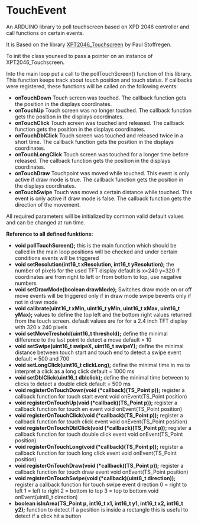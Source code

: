 # TouchEvent
An ARDUINO library to poll touchscreen based on XPD 2046 controller and call functions on certain events.

It is Based on the library [XPT2046_Touchscreen](https://github.com/PaulStoffregen/XPT2046_Touchscreen) by Paul Stoffregen.

To init the class youneed to pass a pointer on an instance of XPT2046_Touchscreen.

Into the main loop put a call to the pollTouchScreen() function of this library. This function keeps track about touch position and touch status. If callbacks were registered, these functions will be called on the following events:

- **onTouchDown** Touch screen was touched. The callback function gets the position in the displays coordinates.
- **onTouchUp**   Touch screen was no longer touched. The callback function gets the position in the displays coordinates.
- **onTouchClick** Touch screen was touched and released. The callback function gets the position in the displays coordinates.
- **onTouchDblClick** Touch screen was touched and released twice in a short time. The callback function gets the position in the displays coordinates.
- **onTouchLongClick** Touch screen was touched for a longer time before released. The callback function gets the position in the displays coordinates.
- **onTouchDraw** Touchpoint was moved while touched. This event is only active if draw mode is true. The callback function gets the position in the displays coordinates.
- **onTouchSwipe** Touch was moved a certain distance while touched. This event is only active if draw mode is false. The callback function gets the direction of the movement.

All required parameters will be initialized by common valid default values and can be changed at run time.

**Reference to all defined funktions:**

- **void pollTouchScreen();**
  this is the main function which should be called in the main loop
  positions will be checked and under certain conditions events will be triggered
- **void setResolution(int16_t xResolution, int16_t yResolution);**
  the number of pixels for the used TFT display default is x=240 y=320
  if coordinates are from right to left or from bottom to top, use negative numbers
- **void setDrawMode(boolean drawMode);**
  Switches draw mode on or off
  move events will be triggered only if in draw mode
  swipe bevents only if not in draw mode
- **void calibrate(uint16_t xMin, uint16_t yMin, uint16_t xMax, uint16_t yMax);**
  values to define the top left and the bottom right values
  returned from the touch screen. default values are for
  for a 2.4 inch TFT display with 320 x 240 pixels
- **void setMoveTreshold(uint16_t threshold);**
  define the minimal difference to the last point to detect a move
  default = 10
- **void setSwipe(uint16_t swipeX, uint16_t swipeY);**
  define the minimal distance between touch start and touch end to
  detect a swipe event default = 500 and 700
- **void setLongClick(uint16_t clickLong);**
  define the minimal time in ms to interpret a click as a long click
  default = 1000 ms
- **void setDblClick(uint16_t dblclick);**
  define the minimal time between to clicks to detect a double click
  default = 500 ms 
- **void registerOnTouchDown(void (\*callback)(TS_Point p));**
  register a callback function for touch start event
  void onEvent(TS_Point position)
- **void registerOnTouchUp(void (\*callback)(TS_Point p));**
  register a callback function for touch en event
  void onEvent(TS_Point position)
- **void registerOnTouchClick(void (\*callback)(TS_Point p));**
  register a callback function for touch click event
  void onEvent(TS_Point position)
- **void registerOnTouchDblClick(void (\*callback)(TS_Point p));**
  register a callback function for touch double click event
  void onEvent(TS_Point position)
- **void registerOnTouchLong(void (\*callback)(TS_Point p));**
  register a callback function for touch long click event
  void onEvent(TS_Point position)
- **void registerOnTouchDraw(void (\*callback)(TS_Point p));**
  register a callback function for touch draw event
  void onEvent(TS_Point position)
- **void registerOnTouchSwipe(void (\*callback)(uint8_t direction));**
  register a callback function for touch swipe event
  direction 0 = right to left 1 = left to right
  2 = bottom to top 3 = top to bottom
  void onEvent(uint8_t direction)
- **boolean isInArea(TS_Point p, int16_t x1, int16_t y1, int16_t x2, int16_t y2);**
  function to detect if a position is inside a rectangle
  this is useful to detect if a click hit a button

